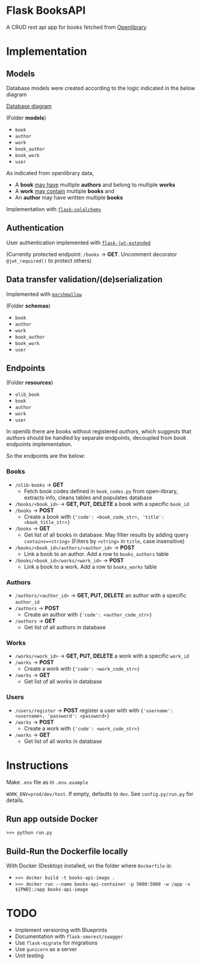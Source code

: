 # Flask BooksAPI

A CRUD rest api app for books fetched from [Openlibrary](https://openlibrary.org/developers/api)

# Implementation

## Models

Database models were created according to the logic indicated in the below diagram

[Database diagram](https://drawsql.app/teams/akotronis-team/diagrams/books)

(Folder **models**)

- `book`
- `author`
- `work`
- `book_author`
- `book_work`
- `user`

As indicated from openlibrary data,

- A **book** [may have](https://openlibrary.org/books/OL1017798M.json) multiple **authors** and belong to multiple **works**
- A **work** [may contain](https://openlibrary.org/works/OL45804W/Fantastic_Mr_Fox) multiple **books** and
- An **author** may have written multiple **books**

Implementation with [`flask-sqlalchemy`](https://flask-sqlalchemy.palletsprojects.com/en/3.0.x/)

## Authentication

User authentication implemented with [`flask-jwt-extended`](https://flask-jwt-extended.readthedocs.io/en/stable/)

(Currently protected endpoint: `/books` &rarr; **GET**. Uncomment decorator `@jwt_required()` to protect others)

## Data transfer validation/(de)serialization

Implemented with [`marshmallow`](https://marshmallow.readthedocs.io/en/stable/)

(Folder **schemas**)

- `book`
- `author`
- `work`
- `book_author`
- `book_work`
- `user`

## Endpoints

(Folder **resources**)

- `olib_book`
- `book`
- `author`
- `work`
- `user`

In openlib there are books without registered _authors_, which suggests that _authors_ should be handled by separate endpoints, decoupled from _book_ endpoints implementation.

So the endpoints are the below:

### Books

- `/olib-books` &rarr; **GET**
  - Fetch book codes defined in `book_codes.py` from open-library, extracts info, cleans tables and populates database
- `/books/<book_id>` &rarr; **GET, PUT, DELETE** a book with a specific `book_id`
- `/books` &rarr; **POST**
  - Create a book with `{'code': <book_code_str>, 'title': <book_title_str>}`
- `/books` &rarr; **GET**
  - Get list of all books in database. May filter results by adding query `contains=<string>` (Filters by `<string>` in `title`, case insensitive)
- `/books/<book_id>/authors/<author_id>` &rarr; **POST**
  - Link a book to an author. Add a row to `books_authors` table
- `/books/<book_id>/works/<work_id>` &rarr; **POST**
  - Link a book to a work. Add a row to `books_works` table

### Authors

- `/authors/<author_id>` &rarr; **GET, PUT, DELETE** an author with a specific `author_id`
- `/authors` &rarr; **POST**
  - Create an author with `{'code': <author_code_str>}`
- `/authors` &rarr; **GET**
  - Get list of all authors in database

### Works

- `/works/<work_id>` &rarr; **GET, PUT, DELETE** a work with a specific `work_id`
- `/works` &rarr; **POST**
  - Create a work with `{'code': <work_code_str>}`
- `/works` &rarr; **GET**
  - Get list of all works in database

### Users

- `/users/register` &rarr; **POST** register a user with with `{'username': <username>, 'password': <password>}`
- `/works` &rarr; **POST**
  - Create a work with `{'code': <work_code_str>}`
- `/works` &rarr; **GET**
  - Get list of all works in database

# Instructions

Make `.env` file as in `.env.example`

`WORK_ENV=prod/dev/test`. If empty, defaults to `dev`. See `config.py/run.py` for details.

## Run app outside Docker

`>>> python run.py`

## Build-Run the Dockerfile locally

With Docker (Desktop) installed, on the folder where `Dockerfile` is:

- `>>> docker build -t books-api-image .`
- `>>> docker run --name books-api-container -p 5000:5000 -w /app -v ${PWD}:/app books-api-image`

# TODO

- Implement versioning with Blueprints
- Documentation with `flask-smorest/swagger`
- Use `flask-migrate` for migrations
- Use `gunicorn` as a server
- Unit testing

